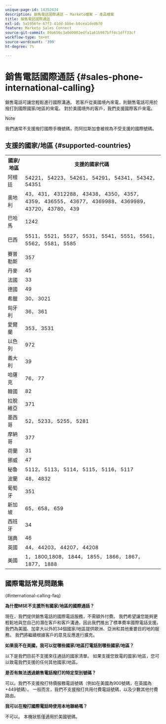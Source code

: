 ```yaml
---
unique-page-id: 14352434
description: 銷售電話國際通話 — Marketo檔案 — 產品檔案
title: 銷售電話國際通話
exl-id: 5a5956fe-67f3-41dd-bbbe-b0cea1ded6f0
feature: Marketo Sales Connect
source-git-commit: 09a656c3a0d0002edfa1a61b987bff4c1dff33cf
workflow-type: tm+mt
source-wordcount: '399'
ht-degree: 7%

---
```


# 銷售電話國際通話 {#sales-phone-international-calling}

銷售電話可讓您輕鬆進行國際溝通。 若客戶從美國境內來電，則銷售電話可用於撥打到國際國家/地區的來電。 對於美國境外的客戶，我們支援國際客戶來電。

>[!NOTE]
>
>我們通常不支援撥打國際手機號碼，而阿拉斯加會被視為不受支援的國際號碼。

## 支援的國家/地區 {#supported-countries}

<table>
 <tbody>
  <tr>
   <th>國家/地區</th>
   <th>支援的國家代碼</th>
  </tr>
  <tr>
   <td colspan="1">阿根廷</td>
   <td colspan="1">54221， 54223， 54261， 54291， 54341， 54342， 54351</td>
  </tr>
  <tr>
   <td colspan="1">奧地利</td>
   <td colspan="1">43， 431， 4312288， 43438， 4350， 4357， 4359， 436555， 43677， 4369988， 4369989， 43720， 43780， 439</td>
  </tr>
  <tr>
   <td colspan="1">巴哈馬</td>
   <td colspan="1">1242</td>
  </tr>
  <tr>
   <td><p>巴西</p></td>
   <td>5511， 5521， 5527， 5531， 5541， 5551， 5561， 5562， 5581， 5585</td>
  </tr>
  <tr>
   <td>賽普勒斯 </td>
   <td>357</td>
  </tr>
  <tr>
   <td colspan="1">丹麥 </td>
   <td colspan="1">45</td>
  </tr>
  <tr>
   <td colspan="1">法國</td>
   <td colspan="1">33</td>
  </tr>
  <tr>
   <td>德國</td>
   <td>49</td>
  </tr>
  <tr>
   <td>希臘 </td>
   <td>30， 3021</td>
  </tr>
  <tr>
   <td>匈牙利</td>
   <td>36， 361</td>
  </tr>
  <tr>
   <td colspan="1">愛爾蘭 </td>
   <td colspan="1">353， 3531</td>
  </tr>
  <tr>
   <td>以色列</td>
   <td>972</td>
  </tr>
  <tr>
   <td colspan="1">義大利</td>
   <td colspan="1">39</td>
  </tr>
  <tr>
   <td colspan="1">哈薩克 </td>
   <td colspan="1">76， 77</td>
  </tr>
  <tr>
   <td colspan="1">韓國</td>
   <td colspan="1">82</td>
  </tr>
  <tr>
   <td colspan="1">拉脫維亞 </td>
   <td colspan="1">371</td>
  </tr>
  <tr>
   <td colspan="1">墨西哥</td>
   <td colspan="1">52， 5233， 5255， 5281</td>
  </tr>
  <tr>
   <td>摩納哥</td>
   <td>377</td>
  </tr>
  <tr>
   <td>荷蘭 </td>
   <td>31</td>
  </tr>
  <tr>
   <td colspan="1">挪威 </td>
   <td colspan="1">47</td>
  </tr>
  <tr>
   <td colspan="1">秘魯 </td>
   <td colspan="1">5112， 5113， 5114， 5115， 5116， 5117</td>
  </tr>
  <tr>
   <td colspan="1">波蘭 </td>
   <td colspan="1">48， 4832</td>
  </tr>
  <tr>
   <td colspan="1">葡萄牙 </td>
   <td colspan="1">351</td>
  </tr>
  <tr>
   <td colspan="1">新加坡 </td>
   <td colspan="1">65， 658， 659</td>
  </tr>
  <tr>
   <td colspan="1">西班牙 </td>
   <td colspan="1">34</td>
  </tr>
  <tr>
   <td colspan="1">瑞典 </td>
   <td colspan="1">46</td>
  </tr>
  <tr>
   <td colspan="1">英國</td>
   <td colspan="1">44， 44203， 44207， 44208</td>
  </tr>
  <tr>
   <td>美國</td>
   <td>1， 1800,1808， 1844， 1855， 1866， 1867， 1877， 1888</td>
  </tr>
 </tbody>
</table>

## 國際電話常見問題集

{#international-calling-faq}

**為什麼MSE不支援所有國家/地區的國際通話？**

現在，我們提供銷售電話的國際電話服務，不需額外付費。 我們希望讓您能夠更輕鬆地與您自己的潛在客戶和客戶溝通，因此我們推出了標準費率國際電話支援。 我們為美國、加拿大以外的34個國家/地區提供歐洲、亞洲和其他重要目的地的服務。 我們將繼續根據客戶的意見反應進行擴充。

**如果我不在美國，我可以從哪些國家/地區打電話到哪些國家/地區？**

以下是我們目前不支援來往通話的國家清單。 如果支援您致電的國家/地區，您可以致電我們支援的任何其他國家/地區。

**是否有無法透過銷售電話撥打的特定型別號碼？**

可以。我們不支援撥打特價服務電話號碼（例如在美國為900號碼，在英國為+449號碼）。 一般而言，我們不支援撥打共用付費電話號碼，以及少數其他付費路由。

**我可以在撥打國際電話時使用本地聯絡嗎？**

不可以。 本機狀態僅適用於美國號碼。
